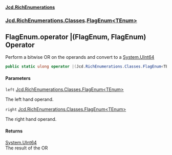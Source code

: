 #### [Jcd.RichEnumerations](index.md 'index')
### [Jcd.RichEnumerations.Classes](Jcd.RichEnumerations.Classes.md 'Jcd.RichEnumerations.Classes').[FlagEnum&lt;TEnum&gt;](FlagEnum_TEnum_.md 'Jcd.RichEnumerations.Classes.FlagEnum<TEnum>')

## FlagEnum<TEnum>.operator |(FlagEnum<TEnum>, FlagEnum<TEnum>) Operator

Perform a bitwise OR on the operands and convert to a [System.UInt64](https://docs.microsoft.com/en-us/dotnet/api/System.UInt64 'System.UInt64')

```csharp
public static ulong operator |(Jcd.RichEnumerations.Classes.FlagEnum<TEnum> left, Jcd.RichEnumerations.Classes.FlagEnum<TEnum> right);
```
#### Parameters

<a name='Jcd.RichEnumerations.Classes.FlagEnum_TEnum_.op_BitwiseOr(Jcd.RichEnumerations.Classes.FlagEnum_TEnum_,Jcd.RichEnumerations.Classes.FlagEnum_TEnum_).left'></a>

`left` [Jcd.RichEnumerations.Classes.FlagEnum&lt;](FlagEnum_TEnum_.md 'Jcd.RichEnumerations.Classes.FlagEnum<TEnum>')[TEnum](FlagEnum_TEnum_.md#Jcd.RichEnumerations.Classes.FlagEnum_TEnum_.TEnum 'Jcd.RichEnumerations.Classes.FlagEnum<TEnum>.TEnum')[&gt;](FlagEnum_TEnum_.md 'Jcd.RichEnumerations.Classes.FlagEnum<TEnum>')

The left hand operand.

<a name='Jcd.RichEnumerations.Classes.FlagEnum_TEnum_.op_BitwiseOr(Jcd.RichEnumerations.Classes.FlagEnum_TEnum_,Jcd.RichEnumerations.Classes.FlagEnum_TEnum_).right'></a>

`right` [Jcd.RichEnumerations.Classes.FlagEnum&lt;](FlagEnum_TEnum_.md 'Jcd.RichEnumerations.Classes.FlagEnum<TEnum>')[TEnum](FlagEnum_TEnum_.md#Jcd.RichEnumerations.Classes.FlagEnum_TEnum_.TEnum 'Jcd.RichEnumerations.Classes.FlagEnum<TEnum>.TEnum')[&gt;](FlagEnum_TEnum_.md 'Jcd.RichEnumerations.Classes.FlagEnum<TEnum>')

The right hand operand.

#### Returns
[System.UInt64](https://docs.microsoft.com/en-us/dotnet/api/System.UInt64 'System.UInt64')  
The result of the OR